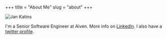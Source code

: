 +++
title = "About Me"
slug = "about"
+++




![Jan Katins](/images/jan.jpg#floatright)

I'm a Senior Software Engineer at Aiven. More info on [LinkedIn](https://www.linkedin.com/in/jankatins/). I also have a [twitter profile](https://twitter.com/jankatins). 
